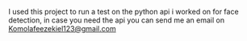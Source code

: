 I used this project to run a test on the python api i worked on for face detection, in case you need the api you can send me an email on Komolafeezekiel123@gmail.com

